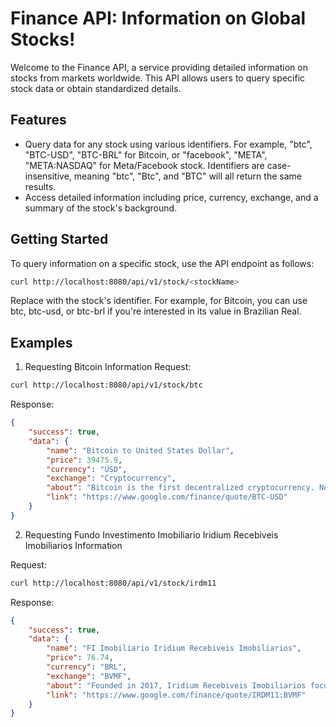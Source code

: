 # Finance API: Information on Global Stocks!

Welcome to the Finance API, a service providing detailed information on stocks from markets worldwide. This API allows users to query specific stock data or obtain standardized details.

## Features

- Query data for any stock using various identifiers. For example, "btc", "BTC-USD", "BTC-BRL" for Bitcoin, or "facebook", "META", "META:NASDAQ" for Meta/Facebook stock. Identifiers are case-insensitive, meaning "btc", "Btc", and "BTC" will all return the same results.
- Access detailed information including price, currency, exchange, and a summary of the stock's background.

## Getting Started

To query information on a specific stock, use the API endpoint as follows:
```bash
curl http://localhost:8080/api/v1/stock/<stockName>
```
Replace <stockName> with the stock's identifier. For example, for Bitcoin, you can use btc, btc-usd, or btc-brl if you're interested in its value in Brazilian Real.

## Examples
1. Requesting Bitcoin Information
Request:
```bash
curl http://localhost:8080/api/v1/stock/btc
```
Response:
```json
{
    "success": true,
    "data": {
        "name": "Bitcoin to United States Dollar",
        "price": 39475.9,
        "currency": "USD",
        "exchange": "Cryptocurrency",
        "about": "Bitcoin is the first decentralized cryptocurrency. Nodes in the peer-to-peer bitcoin network verify transactions through cryptography and record them in a public distributed ledger, called a blockchain, without central oversight.",
        "link": "https://www.google.com/finance/quote/BTC-USD"
    }
}
```

2. Requesting Fundo Investimento Imobiliario Iridium Recebiveis Imobiliarios Information

Request:
```bash
curl http://localhost:8080/api/v1/stock/irdm11
```
Response:
```json
{
    "success": true,
    "data": {
        "name": "FI Imobiliario Iridium Recebiveis Imobiliarios",
        "price": 76.74,
        "currency": "BRL",
        "exchange": "BVMF",
        "about": "Founded in 2017, Iridium Recebiveis Imobiliarios focuses on real estate investments.",
        "link": "https://www.google.com/finance/quote/IRDM11:BVMF"
    }
}
```
